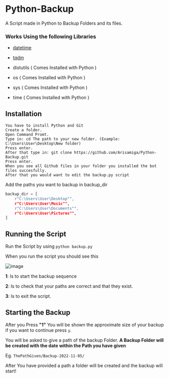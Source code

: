 # Python-Backup
A Script made in Python to Backup Folders and its files.

### Works Using the following Libraries

+ [datetime](https://pypi.org/project/DateTime/)

+ [tqdm](https://pypi.org/project/tqdm/)

+ distutils ( Comes Installed with Python )

+ os ( Comes Installed with Python )

+ sys ( Comes Installed with Python )

+ time ( Comes Installed with Python )

## Installation
```
You have to install Python and Git
Create a folder.
Open Command Promt.
Type in: cd The path to your new folder. (Example: C:\Users\User\Desktop\New folder)
Press enter.
After that type in: git clone https://github.com/Arisamiga/Python-Backup.git
Press enter.
When you see all Github files in your folder you installed the bot files succesfully.
After that you would want to edit the backup.py script
```

Add the paths you want to backup in backup_dir
```python
backup_dir = [
    r"C:\Users\User\Desktop"",
    r"C:\Users\User\Music"",
    r"C:\Users\User\Documents"",
    r"C:\Users\User\Pictures"",
]
```

## Running the Script

Run the Script by using `python backup.py`

When you run the script you should see this

![image](https://user-images.githubusercontent.com/64918822/200147374-430015ab-b9b1-4dc2-b47a-f73e8cecce44.png)

**1**: Is to start the backup sequence 

**2**: Is to check that your paths are correct and that they exist.

**3**: Is to exit the script.

## Starting the Backup

After you Press **"1"** You will be shown the approximate size of your backup if you want to continue press `y`.

You will be asked to give a path of the backup Folder. **A Backup Folder will be created with the date within the Path you have given**

Eg. `ThePathGiven/Backup-2022-11-05/`

After You have provided a path a folder will be created and the backup will start!

